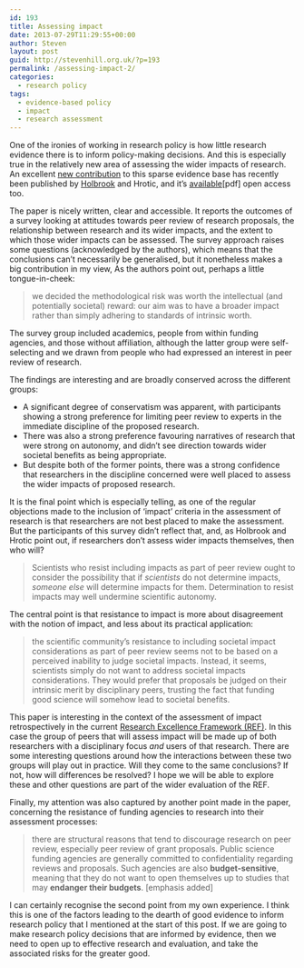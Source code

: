 ```yaml
---
id: 193
title: Assessing impact
date: 2013-07-29T11:29:55+00:00
author: Steven
layout: post
guid: http://stevenhill.org.uk/?p=193
permalink: /assessing-impact-2/
categories:
  - research policy
tags:
  - evidence-based policy
  - impact
  - research assessment
---
```

One of the ironies of working in research policy is how little research evidence there is to inform policy-making decisions. And this is especially true in the relatively new area of assessing the wider impacts of research. An excellent [new contribution](http://riviste.unimi.it/index.php/roars/article/view/2914) to this sparse evidence base has recently been published by [Holbrook](http://jbrittholbrook.com/) and Hrotic, and it&#8217;s [available](http://riviste.unimi.it/index.php/roars/article/view/2914/3355)[pdf] open access too.

The paper is nicely written, clear and accessible. It reports the outcomes of a survey looking at attitudes towards peer review of research proposals, the relationship between research and its wider impacts, and the extent to which those wider impacts can be assessed. The survey approach raises some questions (acknowledged by the authors), which means that the conclusions can&#8217;t necessarily be generalised, but it nonetheless makes a big contribution in my view, As the authors point out, perhaps a little tongue-in-cheek:

> we decided the methodological risk was worth the intellectual (and potentially societal) reward: our aim was to have a broader impact rather than simply adhering to standards of intrinsic worth.

The survey group included academics, people from within funding agencies, and those without affiliation, although the latter group were self-selecting and we drawn from people who had expressed an interest in peer review of research.

The findings are interesting and are broadly conserved across the different groups:

  * A significant degree of conservatism was apparent, with participants showing a strong preference for limiting peer review to experts in the immediate discipline of the proposed research.
  * There was also a strong preference favouring narratives of research that were strong on autonomy, and didn&#8217;t see direction towards wider societal benefits as being appropriate.
  * But despite both of the former points, there was a strong confidence that researchers in the discipline concerned were well placed to assess the wider impacts of proposed research.

It is the final point which is especially telling, as one of the regular objections made to the inclusion of &#8216;impact&#8217; criteria in the assessment of research is that researchers are not best placed to make the assessment. But the participants of this survey didn&#8217;t reflect that, and, as Holbrook and Hrotic point out, if researchers don&#8217;t assess wider impacts themselves, then who will?

> Scientists who resist including impacts as part of peer review ought to consider the possibility that if _scientists_ do not determine impacts, _someone else_ will determine impacts for them. Determination to resist impacts may well undermine scientific autonomy.

The central point is that resistance to impact is more about disagreement with the notion of impact, and less about its practical application:

> the scientific community’s resistance to including societal impact considerations as part of peer review seems not to be based on a perceived inability to judge societal impacts. Instead, it seems, scientists simply do not want to address societal impacts considerations. They would prefer that proposals be judged on their intrinsic merit by disciplinary peers, trusting the fact that funding good science will somehow lead to societal benefits.

This paper is interesting in the context of the assessment of impact retrospectively in the current [Research Excellence Framework (REF)](http://www.ref.ac.uk/). In this case the group of peers that will assess impact will be made up of both researchers with a disciplinary focus _and_ users of that research. There are some interesting questions around how the interactions between these two groups will play out in practice. Will they come to the same conclusions? If not, how will differences be resolved? I hope we will be able to explore these and other questions are part of the wider evaluation of the REF.

Finally, my attention was also captured by another point made in the paper, concerning the resistance of funding agencies to research into their assessment processes:

> there are structural reasons that tend to discourage research on peer review, especially peer review of grant proposals. Public science funding agencies are generally committed to confidentiality regarding reviews and proposals. Such agencies are also **budget-sensitive**, meaning that they do not want to open themselves up to studies that may **endanger their budgets**. [emphasis added]

I can certainly recognise the second point from my own experience. I think this is one of the factors leading to the dearth of good evidence to inform research policy that I mentioned at the start of this post. If we are going to make research policy decisions that are informed by evidence, then we need to open up to effective research and evaluation, and take the associated risks for the greater good.